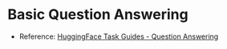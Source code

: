 # Basic Question Answering
- Reference: [HuggingFace Task Guides - Question Answering](https://huggingface.co/docs/transformers/tasks/question_answering)
